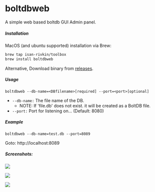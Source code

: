 # boltdbweb

A simple web based boltdb GUI Admin panel.


##### Installation

MacOS (and ubuntu supported) installation via Brew:

```bash
brew tap isan-rivkin/toolbox
brew install boltdbweb
```

Alternative, Download binary from [releases](https://github.com/Isan-Rivkin/boltdbweb/releases).


##### Usage
```
boltdbweb --db-name=<DBfilename>[required] --port=<port>[optional]
```
- `--db-name:` The file name of the DB.
    - NOTE: If 'file.db' does not exist. it will be created as a BoltDB file.
- `--port:` Port for listening on... (Default: 8080)


##### Example
```
boltdbweb --db-name=test.db --port=8089
```
Goto: http://localhost:8089

##### Screenshots:

![](https://github.com/isan-rivkin/boltdbweb/blob/main/screenshots/1.png?raw=true)

![](https://github.com/isan-rivkin/boltdbweb/blob/main/screenshots/2.png?raw=true)

![](https://github.com/isan-rivkin/boltdbweb/blob/main/screenshots/3.png?raw=true)
